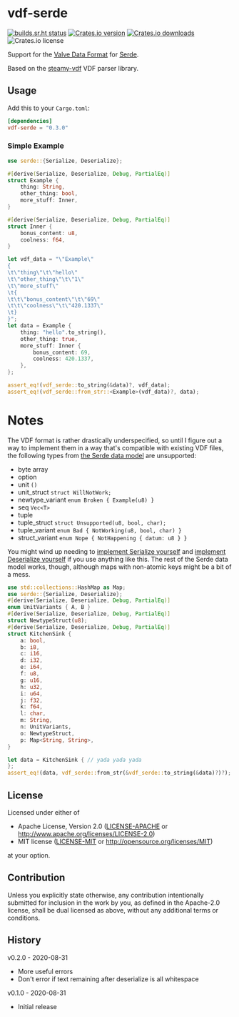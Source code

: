 # vdf-serde

[![builds.sr.ht status](https://builds.sr.ht/~boringcactus/vdf-serde.svg)](https://builds.sr.ht/~boringcactus/vdf-serde?)
[![Crates.io version](https://img.shields.io/crates/v/vdf-serde)](https://crates.io/crates/vdf-serde)
[![Crates.io downloads](https://img.shields.io/crates/d/vdf-serde)](https://crates.io/crates/vdf-serde)
![Crates.io license](https://img.shields.io/crates/l/vdf-serde)

Support for the [Valve Data Format](https://developer.valvesoftware.com/wiki/KeyValues) for [Serde](https://serde.rs/).

Based on the [steamy-vdf](https://crates.io/crates/steamy-vdf) VDF parser library.

## Usage

Add this to your `Cargo.toml`:

```toml
[dependencies]
vdf-serde = "0.3.0"
```

### Simple Example

```rust
use serde::{Serialize, Deserialize};

#[derive(Serialize, Deserialize, Debug, PartialEq)]
struct Example {
    thing: String,
    other_thing: bool,
    more_stuff: Inner,
}

#[derive(Serialize, Deserialize, Debug, PartialEq)]
struct Inner {
    bonus_content: u8,
    coolness: f64,
}

let vdf_data = "\"Example\"
{
\t\"thing\"\t\"hello\"
\t\"other_thing\"\t\"1\"
\t\"more_stuff\"
\t{
\t\t\"bonus_content\"\t\"69\"
\t\t\"coolness\"\t\"420.1337\"
\t}
}";
let data = Example {
    thing: "hello".to_string(),
    other_thing: true,
    more_stuff: Inner {
        bonus_content: 69,
        coolness: 420.1337,
    },
};

assert_eq!(vdf_serde::to_string(&data)?, vdf_data);
assert_eq!(vdf_serde::from_str::<Example>(vdf_data)?, data);
```

# Notes

The VDF format is rather drastically underspecified, so until I figure out a way to implement them in a way that's compatible with
existing VDF files, the following types from [the Serde data model](https://serde.rs/data-model.html) are unsupported:

- byte array
- option
- unit `()`
- unit_struct `struct WillNotWork;`
- newtype_variant `enum Broken { Example(u8) }`
- seq `Vec<T>`
- tuple
- tuple_struct `struct Unsupported(u8, bool, char);`
- tuple_variant `enum Bad { NotWorking(u8, bool, char) }`
- struct_variant `enum Nope { NotHappening { datum: u8 } }`

You might wind up needing to [implement Serialize yourself](https://serde.rs/impl-serialize.html) and
[implement Deserialize yourself](https://serde.rs/impl-deserialize.html) if you use anything like this.
The rest of the Serde data model works, though, although maps with non-atomic keys might be a bit of a mess.

```rust
use std::collections::HashMap as Map;
use serde::{Serialize, Deserialize};
#[derive(Serialize, Deserialize, Debug, PartialEq)]
enum UnitVariants { A, B }
#[derive(Serialize, Deserialize, Debug, PartialEq)]
struct NewtypeStruct(u8);
#[derive(Serialize, Deserialize, Debug, PartialEq)]
struct KitchenSink {
    a: bool,
    b: i8,
    c: i16,
    d: i32,
    e: i64,
    f: u8,
    g: u16,
    h: u32,
    i: u64,
    j: f32,
    k: f64,
    l: char,
    m: String,
    n: UnitVariants,
    o: NewtypeStruct,
    p: Map<String, String>,
}

let data = KitchenSink { // yada yada yada
};
assert_eq!(data, vdf_serde::from_str(&vdf_serde::to_string(&data)?)?);
```

## License

Licensed under either of

 * Apache License, Version 2.0
   ([LICENSE-APACHE](LICENSE-APACHE) or http://www.apache.org/licenses/LICENSE-2.0)
 * MIT license
   ([LICENSE-MIT](LICENSE-MIT) or http://opensource.org/licenses/MIT)

at your option.

## Contribution

Unless you explicitly state otherwise, any contribution intentionally submitted
for inclusion in the work by you, as defined in the Apache-2.0 license, shall be
dual licensed as above, without any additional terms or conditions.

## History

v0.2.0 - 2020-08-31
- More useful errors
- Don't error if text remaining after deserialize is all whitespace

v0.1.0 - 2020-08-31
- Initial release

